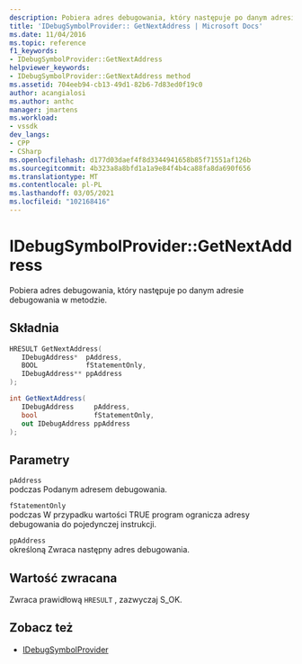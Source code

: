 ```yaml
---
description: Pobiera adres debugowania, który następuje po danym adresie debugowania w metodzie.
title: 'IDebugSymbolProvider:: GetNextAddress | Microsoft Docs'
ms.date: 11/04/2016
ms.topic: reference
f1_keywords:
- IDebugSymbolProvider::GetNextAddress
helpviewer_keywords:
- IDebugSymbolProvider::GetNextAddress method
ms.assetid: 704eeb94-cb13-49d1-82b6-7d83ed0f19c0
author: acangialosi
ms.author: anthc
manager: jmartens
ms.workload:
- vssdk
dev_langs:
- CPP
- CSharp
ms.openlocfilehash: d177d03daef4f8d3344941658b85f71551af126b
ms.sourcegitcommit: 4b323a8a8bfd1a1a9e84f4b4ca88fa8da690f656
ms.translationtype: MT
ms.contentlocale: pl-PL
ms.lasthandoff: 03/05/2021
ms.locfileid: "102168416"
---
```

# <a name="idebugsymbolprovidergetnextaddress"></a>IDebugSymbolProvider::GetNextAddress
Pobiera adres debugowania, który następuje po danym adresie debugowania w metodzie.

## <a name="syntax"></a>Składnia

```cpp
HRESULT GetNextAddress( 
   IDebugAddress*  pAddress,
   BOOL            fStatementOnly,
   IDebugAddress** ppAddress
);
```

```csharp
int GetNextAddress( 
   IDebugAddress     pAddress,
   bool              fStatementOnly,
   out IDebugAddress ppAddress
);
```

## <a name="parameters"></a>Parametry
`pAddress`\
podczas Podanym adresem debugowania.

`fStatementOnly`\
podczas W przypadku wartości TRUE program ogranicza adresy debugowania do pojedynczej instrukcji.

`ppAddress`\
określoną Zwraca następny adres debugowania.

## <a name="return-value"></a>Wartość zwracana
 Zwraca prawidłową `HRESULT` , zazwyczaj S_OK.

## <a name="see-also"></a>Zobacz też
- [IDebugSymbolProvider](../../../extensibility/debugger/reference/idebugsymbolprovider.md)

